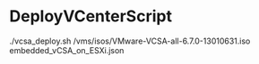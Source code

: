 # DeployVCenterScript

./vcsa_deploy.sh /vms/isos/VMware-VCSA-all-6.7.0-13010631.iso embedded_vCSA_on_ESXi.json
